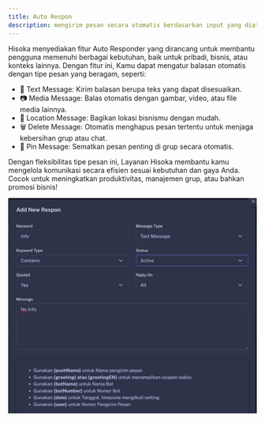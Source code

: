 ```yaml
---
title: Auto Respon
description: mengirim pesan secara otomatis berdasarkan input yang diatur
---
```


Hisoka menyediakan fitur Auto Responder yang dirancang untuk membantu pengguna memenuhi berbagai kebutuhan, baik untuk pribadi, bisnis, atau konteks lainnya. Dengan fitur ini, Kamu dapat mengatur balasan otomatis dengan tipe pesan yang beragam, seperti:

- 📄 Text Message: Kirim balasan berupa teks yang dapat disesuaikan.
- 📷 Media Message: Balas otomatis dengan gambar, video, atau file media lainnya.
- 📍 Location Message: Bagikan lokasi bisnismu dengan mudah.
- 🗑️ Delete Message: Otomatis menghapus pesan tertentu untuk menjaga kebersihan grup atau chat.
- 📌 Pin Message: Sematkan pesan penting di grup secara otomatis.

Dengan fleksibilitas tipe pesan ini, Layanan Hisoka membantu kamu mengelola komunikasi secara efisien sesuai kebutuhan dan gaya Anda. Cocok untuk meningkatkan produktivitas, manajemen grup, atau bahkan promosi bisnis!

![Responder](../../../assets/dashboard/responder.png)